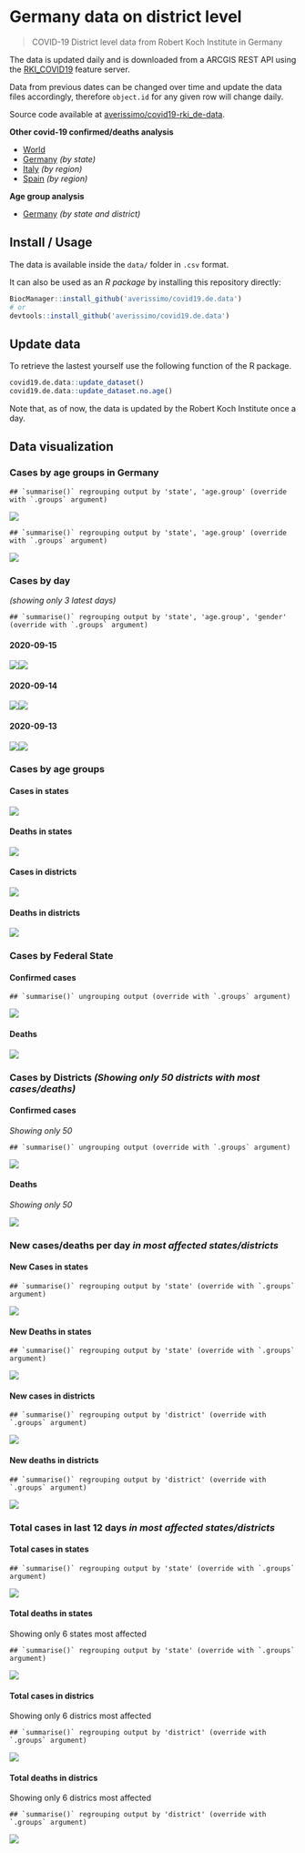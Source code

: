 Germany data on district level
================

> COVID-19 District level data from Robert Koch Institute in Germany

The data is updated daily and is downloaded from a ARCGIS REST API using
the
[RKI\_COVID19](https://services7.arcgis.com/mOBPykOjAyBO2ZKk/arcgis/rest/services/RKI_COVID19/FeatureServer/0/query?where=Meldedatum+%3E+\(CURRENT_TIMESTAMP+-+3\)&objectIds=&time=&resultType=none&outFields=*&returnIdsOnly=false&returnUniqueIdsOnly=false&returnCountOnly=false&returnDistinctValues=false&cacheHint=false&orderByFields=Meldedatum&outStatistics=&having=&resultOffset=&resultRecordCount=&sqlFormat=none&f=html&token=)
feature server.

Data from previous dates can be changed over time and update the data
files accordingly, therefore `object.id` for any given row will change
daily.

Source code available at
[averissimo/covid19-rki\_de-data](https://github.com/averissimo/covid19.de.data).

**Other covid-19 confirmed/deaths analysis**

  - [World](https://averissimo.github.io/covid19-analysis/)
  - [Germany](https://averissimo.github.io/covid19-analysis/germany.html)
    *(by state)*
  - [Italy](https://averissimo.github.io/covid19-analysis/italy.html)
    *(by region)*
  - [Spain](https://averissimo.github.io/covid19-analysis/spain.html)
    *(by region)*

**Age group analysis**

  - [Germany](https://averissimo.github.io/covid19.de.data/) *(by state
    and district)*

## Install / Usage

The data is available inside the `data/` folder in `.csv` format.

It can also be used as an *R package* by installing this repository
directly:

``` r
BiocManager::install_github('averissimo/covid19.de.data')
# or
devtools::install_github('averissimo/covid19.de.data')
```

## Update data

To retrieve the lastest yourself use the following function of the R
package.

``` r
covid19.de.data::update_dataset()
covid19.de.data::update_dataset.no.age()
```

Note that, as of now, the data is updated by the Robert Koch Institute
once a day.

## Data visualization

### Cases by age groups in Germany

    ## `summarise()` regrouping output by 'state', 'age.group' (override with `.groups` argument)

![](README_files/figure-gfm/unnamed-chunk-7-1.svg)<!-- -->

    ## `summarise()` regrouping output by 'state', 'age.group' (override with `.groups` argument)

![](README_files/figure-gfm/unnamed-chunk-8-1.svg)<!-- -->

### Cases by day

*(showing only 3 latest days)*

    ## `summarise()` regrouping output by 'state', 'age.group', 'gender' (override with `.groups` argument)

#### 2020-09-15

![](README_files/figure-gfm/unnamed-chunk-9-1.svg)<!-- -->![](README_files/figure-gfm/unnamed-chunk-9-2.svg)<!-- -->

#### 2020-09-14

![](README_files/figure-gfm/unnamed-chunk-9-3.svg)<!-- -->![](README_files/figure-gfm/unnamed-chunk-9-4.svg)<!-- -->

#### 2020-09-13

![](README_files/figure-gfm/unnamed-chunk-9-5.svg)<!-- -->![](README_files/figure-gfm/unnamed-chunk-9-6.svg)<!-- -->

### Cases by age groups

#### Cases in states

![](README_files/figure-gfm/age.state.cases-1.svg)<!-- -->

#### Deaths in states

![](README_files/figure-gfm/age.state.deaths-1.svg)<!-- -->

#### Cases in districts

![](README_files/figure-gfm/age.district.cases-1.svg)<!-- -->

#### Deaths in districts

![](README_files/figure-gfm/age.district.-1.svg)<!-- -->

### Cases by Federal State

#### Confirmed cases

    ## `summarise()` ungrouping output (override with `.groups` argument)

![](README_files/figure-gfm/bar_plot_cases_state-1.svg)<!-- -->

#### Deaths

![](README_files/figure-gfm/bar_plot_deaths_state-1.svg)<!-- -->

### Cases by Districts *(Showing only 50 districts with most cases/deaths)*

#### Confirmed cases

*Showing only 50*

    ## `summarise()` ungrouping output (override with `.groups` argument)

![](README_files/figure-gfm/bar_plot_cases_district-1.svg)<!-- -->

#### Deaths

*Showing only 50*

![](README_files/figure-gfm/bar_plot_death_district-1.svg)<!-- -->

### New cases/deaths per day *in most affected states/districts*

#### New Cases in states

    ## `summarise()` regrouping output by 'state' (override with `.groups` argument)

![](README_files/figure-gfm/new_cases_states-1.svg)<!-- -->

#### New Deaths in states

    ## `summarise()` regrouping output by 'state' (override with `.groups` argument)

![](README_files/figure-gfm/new_deaths_states-1.svg)<!-- -->

#### New cases in districts

    ## `summarise()` regrouping output by 'district' (override with `.groups` argument)

![](README_files/figure-gfm/new_cases_districts-1.svg)<!-- -->

#### New deaths in districts

    ## `summarise()` regrouping output by 'district' (override with `.groups` argument)

![](README_files/figure-gfm/new_deaths_districts-1.svg)<!-- -->

### Total cases in last 12 days *in most affected states/districts*

#### Total cases in states

    ## `summarise()` regrouping output by 'state' (override with `.groups` argument)

![](README_files/figure-gfm/total_cases_states-1.svg)<!-- -->

#### Total deaths in states

Showing only 6 states most affected

    ## `summarise()` regrouping output by 'state' (override with `.groups` argument)

![](README_files/figure-gfm/total_deaths_states-1.svg)<!-- -->

#### Total cases in districs

Showing only 6 districs most affected

    ## `summarise()` regrouping output by 'district' (override with `.groups` argument)

![](README_files/figure-gfm/total_cases_districts-1.svg)<!-- -->

#### Total deaths in districs

Showing only 6 districs most affected

    ## `summarise()` regrouping output by 'district' (override with `.groups` argument)

![](README_files/figure-gfm/total_deaths_districts-1.svg)<!-- -->
